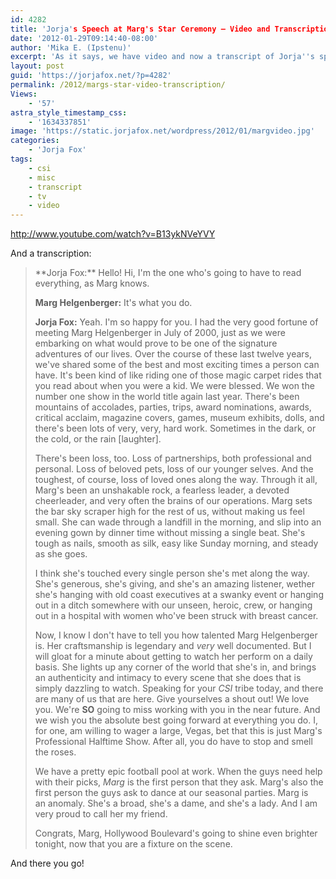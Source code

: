 ```yaml
---
id: 4282
title: 'Jorja's Speech at Marg's Star Ceremony — Video and Transcription'
date: '2012-01-29T09:14:40-08:00'
author: 'Mika E. (Ipstenu)'
excerpt: 'As it says, we have video and now a transcript of Jorja''s speech to Marg at Marg''s star''s unveiling.'
layout: post
guid: 'https://jorjafox.net/?p=4282'
permalink: /2012/margs-star-video-transcription/
Views:
    - '57'
astra_style_timestamp_css:
    - '1634337851'
image: 'https://static.jorjafox.net/wordpress/2012/01/margvideo.jpg'
categories:
    - 'Jorja Fox'
tags:
    - csi
    - misc
    - transcript
    - tv
    - video
---
```


http://www.youtube.com/watch?v=B13ykNVeYVY

And a transcription:
<blockquote>**Jorja Fox:** Hello! Hi, I'm the one who's going to have to read everything, as Marg knows.

**Marg Helgenberger:** It's what you do.

**Jorja Fox:** Yeah. I'm so happy for you. I had the very good fortune of meeting Marg Helgenberger in July of 2000, just as we were embarking on what would prove to be one of the signature adventures of our lives. Over the course of these last twelve years, we've shared some of the best and most exciting times a person can have. It's been kind of like riding one of those magic carpet rides that you read about when you were a kid. We were blessed. We won the number one show in the world title again last year. There's been mountains of accolades, parties, trips, award nominations, awards, critical acclaim, magazine covers, games, museum exhibits, dolls, and there's been lots of very, very, hard work. Sometimes in the dark, or the cold, or the rain [laughter].

There's been loss, too. Loss of partnerships, both professional and personal. Loss of beloved pets, loss of our younger selves. And the toughest, of course, loss of loved ones along the way. Through it all, Marg's been an unshakable rock, a fearless leader, a devoted cheerleader, and very often the brains of our operations. Marg sets the bar sky scraper high for the rest of us, without making us feel small. She can wade through a landfill in the morning, and slip into an evening gown by dinner time without missing a single beat. She's tough as nails, smooth as silk, easy like Sunday morning, and steady as she goes.

I think she's touched every single person she's met along the way. She's generous, she's giving, and she's an amazing listener, wether she's hanging with old coast executives at a swanky event or hanging out in a ditch somewhere with our unseen, heroic, crew, or hanging out in a hospital with women who've been struck with breast cancer.

Now, I know I don't have to tell you how talented Marg Helgenberger is. Her craftsmanship is legendary and <em>very</em> well documented. But I will gloat for a minute about getting to watch her perform on a daily basis. She lights up any corner of the world that she's in, and brings an authenticity and intimacy to every scene that she does that is simply dazzling to watch. Speaking for your <em>CSI</em> tribe today, and there are many of us that are here. Give yourselves a shout out! We love you. We're **SO** going to miss working with you in the near future. And we wish you the absolute best going forward at everything you do. I, for one, am willing to wager a large, Vegas, bet that this is just Marg's Professional Halftime Show. After all, you do have to stop and smell the roses.

We have a pretty epic football pool at work. When the guys need help with their picks, <em>Marg</em> is the first person that they ask. Marg's also the first person the guys ask to dance at our seasonal parties. Marg is an anomaly. She's a broad, she's a dame, and she's a lady. And I am very proud to call her my friend.

Congrats, Marg, Hollywood Boulevard's going to shine even brighter tonight, now that you are a fixture on the scene.</blockquote>
And there you go!
